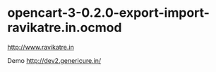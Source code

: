 # opencart-3-0.2.0-export-import-ravikatre.in.ocmod
http://www.ravikatre.in

Demo
http://dev2.genericure.in/
